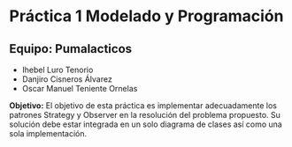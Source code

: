 # Práctica 1 Modelado y Programación 
## Equipo: Pumalacticos
- Ihebel Luro Tenorio
- Danjiro Cisneros Álvarez
- Oscar Manuel Teniente Ornelas

**Objetivo:** El objetivo de esta práctica es implementar adecuadamente los patrones Strategy y Observer en la resolución del problema propuesto. 
Su solución debe estar integrada en un solo diagrama de clases así como una sola implementación. 
